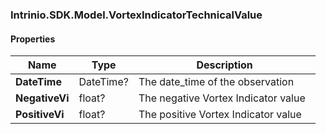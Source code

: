 [//]: # (CLASS:Intrinio.SDK.Model.VortexIndicatorTechnicalValue)

[//]: # (KIND:object)

### Intrinio.SDK.Model.VortexIndicatorTechnicalValue
#### Properties

[//]: # (START_DEFINITION)

Name | Type | Description
------------ | ------------- | -------------
**DateTime** | DateTime? | The date_time of the observation &nbsp;
**NegativeVi** | float? | The negative Vortex Indicator value &nbsp;
**PositiveVi** | float? | The positive Vortex Indicator value &nbsp;

[//]: # (END_DEFINITION)


